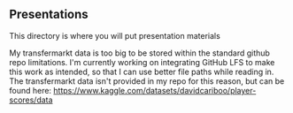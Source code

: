 ## Presentations

This directory is where you will put presentation materials

My transfermarkt data is too big to be stored within the standard github repo
limitations. I'm currently working on integrating GitHub LFS to make this
work as intended, so that I can use better file paths while reading in. The transfermarkt data
isn't provided in my repo for this reason, but can be found here:
https://www.kaggle.com/datasets/davidcariboo/player-scores/data
